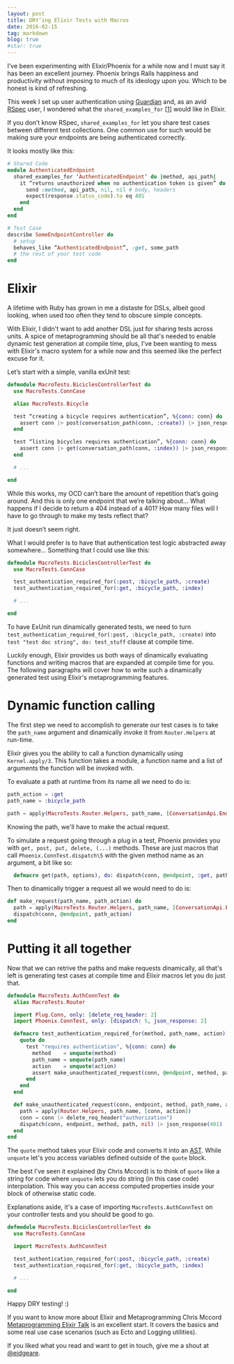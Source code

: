 ```yaml
---
layout: post
title: DRY’ing Elixir Tests with Macros
date: 2016-02-15
tag: markdown
blog: true
#star: true
---
```


I’ve been experimenting with Elixir/Phoenix for a while now and I must say it has been an excellent journey. Phoenix brings Rails happiness and productivity without imposing to much of its ideology upon you. Which to be honest is kind of refreshing.

This week I set up user authentication using [Guardian](https://github.com/ueberauth/guardian) and, as an avid [RSpec](http://rspec.info/) user, I wondered what the ```shared_examples_for``` [[1](https://www.relishapp.com/rspec/rspec-core/v/2-0/docs/example-groups/shared-example-group)] would like in Elixir.

If you don’t know RSpec, ```shared_examples_for``` let you share test cases between different test collections. One common use for such would be making sure your endpoints are being authenticated correctly.

It looks mostly like this:

```ruby
# Shared Code
module AuthenticatedEndpoint
  shared_examples_for ‘AuthenticatedEndpoint’ do |method, api_path|
    it “returns unauthorized when no authentication token is given” do
      send :method, api_path, nil, nil # body, headers
      expect(response.status_code).to eq 401
    end
  end
end

# Test Case
describe SomeEndpointController do
  # setup
  behaves_like “AuthenticatedEndpoint”, :get, some_path
  # the rest of your test code
end
```

# Elixir

A lifetime with Ruby has grown in me a distaste for DSLs, albeit good looking, when used too often they tend to obscure simple concepts.

With Elixir, I didn't want to add another DSL just for sharing tests across
units. A spice of metaprogramming should be all that's needed to enable dynamic
test generation at compile time, plus, I've been wanting to mess with Elixir's
macro system for a while now and this seemed like the perfect excuse for it.

Let’s start with a simple, vanilla exUnit test:

```elixir
defmodule MacroTests.BiciclesControllerTest do
  use MacroTests.ConnCase

  alias MacroTests.Bicycle

  test “creating a bicycle requires authentication”, %{conn: conn} do
    assert conn |> post(conversation_path(conn, :create)) |> json_response(401)
  end

  test “listing bicycles requires authentication”, %{conn: conn} do
    assert conn |> get(conversation_path(conn, :index)) |> json_response(401)
  end

  # ...

end
```

While this works, my OCD can’t bare the amount of repetition that’s going around. And this is only one endpoint that we’re talking about... What happens if I decide to return a 404 instead of a 401? How many files will I have to go through to make my tests reflect that?

It just doesn’t seem right.

What I would prefer is to have that authentication test logic abstracted away somewhere... Something that I could use like this:

```elixir
defmodule MacroTests.BiciclesControllerTest do
  use MacroTests.ConnCase

  test_authentication_required_for(:post, :bicycle_path, :create)
  test_authentication_required_for(:get, :bicycle_path, :index)

  # ...

end
```

To have ExUnit run dinamically generated tests, we need to turn
```test_authentication_required_for(:post, :bicycle_path, :create)```
into ```test "test doc string", do: test_stuff``` clause at compile time.

Luckily enough, Elixir provides us both ways of dinamically evaluating functions
and writing macros that are expanded at compile time for you. The following
paragraphs will cover how to write such a dinamically generated test using
Elixir's metaprogramming features.

# Dynamic function calling

The first step we need to accomplish to generate our test cases is to take the
```path_name``` argument and dinamically invoke it from ```Router.Helpers``` at run-time.

Elixir gives you the ability to call a function dynamically using ```Kernel.apply/3```.
This function takes a module, a function name and a list of arguments the
function will be invoked with.

To evaluate a path at runtime from its name all we need to do is:

```elixir
path_action = :get
path_name = :bicycle_path

path = apply(MacroTests.Router.Helpers, path_name, [ConversationApi.Endpoint, path_action])
```

Knowing the path, we'll have to make the actual request.

To simulate a request going through a plug in a test, Phoenix provides you with ```get,
post, put, delete, (...)``` methods. These are just macros that call
```Phoenix.ConnTest.dispatch\5``` with the given method name as an argument, a bit like so:

```elixir
  defmacro get(path, options), do: dispatch(conn, @endpoint, :get, path, options)
```

Then to dinamically trigger a request all we would need to do is:

```elixir
def make_request(path_name, path_action) do
  path = apply(MacroTests.Router.Helpers, path_name, [ConversationApi.Endpoint, path_action])
  dispatch(conn, @endpoint, path_action)
end
```

# Putting it all together

Now that we can retrive the paths and make requests dinamically, all that's left
is generating test cases at compile time and Elixir macros let you do just that.

```elixir
defmodule MacroTests.AuthConnTest do
  alias MacroTests.Router

  import Plug.Conn, only: [delete_req_header: 2]
  import Phoenix.ConnTest, only: [dispatch: 5, json_response: 2]

  defmacro test_authentication_required_for(method, path_name, action) do
    quote do
      test "requires authentication", %{conn: conn} do
        method    = unquote(method)
        path_name = unquote(path_name)
        action    = unquote(action)
        assert make_unauthenticated_request(conn, @endpoint, method, path_name, action)
      end
    end
  end

  def make_unauthenticated_request(conn, endpoint, method, path_name, action) do
    path = apply(Router.Helpers, path_name, [conn, action])
    conn = conn |> delete_req_header("authorization")
    dispatch(conn, endpoint, method, path, nil) |> json_response(401)
  end
end
```

The ```quote``` method takes your Elixir code and converts it into an
[AST](https://en.wikipedia.org/wiki/Abstract_syntax_tree). While ```unquote```
let's you access variables defined outside of the ```quote``` block.

The best I've seen it explained (by Chris Mccord) is to think of ```quote```
like a string for code where ```unquote``` lets you do string (in this case code)
interpolation. This way you can access computed properties inside your block of otherwise
static code.

Explanations aside, it's a case of importing ```MacroTests.AuthConnTest```
on your controller tests and you should be good to go.

```elixir
defmodule MacroTests.BiciclesControllerTest do
  use MacroTests.ConnCase

  import MacroTests.AuthConnTest

  test_authentication_required_for(:post, :bicycle_path, :create)
  test_authentication_required_for(:get, :bicycle_path, :index)

  # ...

end
```

Happy DRY testing! :)

If you want to know more about Elixir and Metaprogramming
Chris Mccord [Metaprogramming Elixir Talk](https://vimeo.com/131643017) is an
excellent start. It covers the basics and some real use case scenarios (such as
Ecto and Logging utilities).

If you liked what you read and want to get in touch, give me a shout at
[@eidgeare](https://twitter.com/eidgeare).
